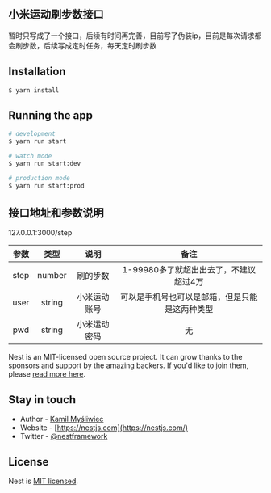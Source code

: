## 小米运动刷步数接口

暂时只写成了一个接口，后续有时间再完善，目前写了伪装ip，目前是每次请求都会刷步数，后续写成定时任务，每天定时刷步数

## Installation

```bash
$ yarn install
```

## Running the app

```bash
# development
$ yarn run start

# watch mode
$ yarn run start:dev

# production mode
$ yarn run start:prod
```

## 接口地址和参数说明

127.0.0.1:3000/step

|  参数  |   类型   |   说明   |           备注            |
|:----:|:------:|:------:|:-----------------------:|
| step | number |  刷的步数  | 1-99980多了就超出出去了，不建议超过4万 |
| user | string | 小米运动账号 | 可以是手机号也可以是邮箱，但是只能是这两种类型 |
| pwd  | string | 小米运动密码 |            无            |

Nest is an MIT-licensed open source project. It can grow thanks to the sponsors and support by the amazing backers. If
you'd like to join them, please [read more here](https://docs.nestjs.com/support).

## Stay in touch

- Author - [Kamil Myśliwiec](https://kamilmysliwiec.com)
- Website - [https://nestjs.com](https://nestjs.com/)
- Twitter - [@nestframework](https://twitter.com/nestframework)

## License

Nest is [MIT licensed](LICENSE).

